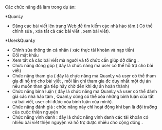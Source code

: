 Các chức năng đã làm trong dự án:

*QuanLy
  + Đăng các bài viết lên trang Web để tìm kiếm các nhà hảo tâm.( Có thể chỉnh sửa , xóa tất cả các bài viết , xem bài viết).
 
*User&QuanLy
  + Chỉnh sửa thông tin cá nhân ( xác thực tài khoản và nạp tiền)
  + Đổi mật khẩu
  + Xem tất cả các bài viết mà người và tổ chức cần giúp đỡ đăng .
  + Chức năng đóng góp ( đây là chức năng mà user có thể hỗ trợ cho bài viết)
  + Chức năng tham gia ( đây là chức năng mà QuanLy và user có thể tham gia đi hỗ trợ cho bài viết , mỗi lần chỉ tham gia đc duy nhất một dự án nếu muốn than gia tiếp     hãy chờ đến khi dự án hoàn thành)
  + Chức năng bình luận ( đây là chức năng mà QuanLy và user có thể đánh giá các nhà hảo tâm , QuanLy cũng có thể xóa những bình luận của tất cả bài viết, user chỉ       được xóa bình luận của mình).
  + Chức năng đánh giá : chức năng này chỉ hoạt động khi bạn là đội trưởng của cuộc thiện nguyện
  + Chức năng vinh danh : đây là chức năng vinh danh các tài khoản có nhiều bài viết thiện nguyện và hỗ trợ được nhiều  cho cộng đồng .


  

